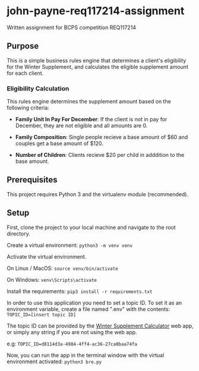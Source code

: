 # john-payne-req117214-assignment
Written assignment for BCPS competition REQ117214

## Purpose
This is a simple business rules engine that determines a client's eligibility for the Winter Supplement, and calculates the eligible supplement amount for each client.

### Eligibility Calculation
This rules engine determines the supplement amount based on the following criteria:

- **Family Unit In Pay For December**: If the client is not in pay for December, they are not eligible and all amounts are 0.

- **Family Composition**: Single people recieve a base amount of $60 and couples get a base amount of $120.

- **Number of Children**: Clients recieve $20 per child in adddition to the base amount.

## Prerequisites
This project requires Python 3 and the virtualenv module (recommended).

## Setup
First, clone the project to your local machine and navigate to the root directory.

Create a virtual environment:
```python3 -m venv venv```

Activate the virtual environment.

On Linux / MacOS:
```source venv/bin/activate```

On Windows:
```venv\Scripts\activate```

Install the requirements:
```pip3 install -r requirements.txt```

In order to use this application you need to set a topic ID. To set it as an environment variable, create a file named ".env" with the contents:
```TOPIC_ID=[insert topic ID]```

The topic ID can be provided by the [Winter Supplement Calculator](https://winter-supplement-app-d690e5-tools.apps.silver.devops.gov.bc.ca/) web app, or simply any string if you are not using the web app.

e.g:
```TOPIC_ID=d8114d3a-4984-4ff4-ac36-27ca0baa74fa```

Now, you can run the app in the terminal window with the virtual environment activated:
```python3 bre.py```
